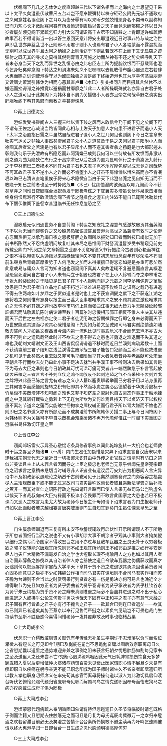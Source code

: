 <!-- { "loadSidebar": true } -->
　　伏覩阁下几几之忠休休之度直超越三代以下诸名相而上之海内之士思望见丰采以卜太平久矣澄虽伏散曹尺五台斗岂不愿奉鞭弭特以株守硁硁妄附先元城不通政府之义何意姓名误点阁下之耳以为齿牙辱有闻以来昕夕兢兢惟愳身名不类毋以副称知巳而力短心长才微助寡间甞有所发愤思剖衷扃以告之天子而竟未酬郁郁之怀以日为岁者屡矣顷见阁下累疏乞归力引大义可谓识高千古苐不知旒黈之上肯即遂许如疏傅故事否若不得请尚当一出以答主恩回天意计将安出耶澄观近日时事非特与哉之治世异即乱世亦异葢乱世不正则邪不用君子则小人也焉有君子小人各韫蒙而不露混扰而无别可以成世界乎且太阿之柄操之上则治窃于下则乱若既不在上而下又无显窃之迹弹射之既无其的寻求之莫得其倪则膏肓无可施之功而丛神有不还之势矣嗟呼乱天下者未必身当天下之乱而异世之乱恒必由之此忠臣志士所为扼腕饮恨而不忍载胥也澄今乞身归矣仰念阁下特达之知涓涘未効义不忍嘿嘿以去辄敢僣布腹心自通左右若肆大惠而赐之训词使澄得守以为邱园独善之资是阁下终始造澄也其为厚幸何髙百朋澄又读唐史萧嵩引韩休为相而心恶其直卢■〈木巳〉引关播同升而目摄其言然休不以嫌逼而挫谔谔之锋播竟以避祸而甘靡靡之节此二人者所操既殊就名亦异自古君子处小人之道可见于此矣阁下为韩休自不屑为关播彼小人者亦且奈之何哉草野之谈实出肝胆唯阁下矜其愚戆而惠教之幸甚澄悚息 

　　○再上归德沈公 

　　澄结发受书甞闻古人三握三吐以贵下贱之风而未敢信今乃于阁下见之矣阁下可不谓有王佐之心哉设当路皆同此心相与上佐天子加意人才何患不进君子而退小人天下太平之治直指日需之耳虽然自哉进君子退小人之世几何见也则阁下今日之含章未吐实气运关之非独人事然矣澄闻君子处小人之道莫备于易之夬冈以君子阳附小人而徐图其后者爻之若濡是也有以君子显斥小人而不避其害者彖之扬庭是也大都形迹未彰则我何乐于先泄故有所隐忍而非阿猜嫌巳成则我何可以坐待故有所发愤而非激从前之道为曲为隐狄仁杰行之于昌宗辈巳从后之道为直为显韩休行之于萧嵩张九龄行之于李林甫巳二者掺术不同其为君子石也夫君子岂不乐浑厚包容以成无竞之风哉势不可耳故君子虽不逆小人之诈而必不肯堕小人之奸虽不屑悻悻以博名高而亦不肯冺冺以晦巳志清议直笔虽俟于将来心术隐微自当白于天下此澄刍荛之见自知无当而不敢隐于知巳之前者也至于时势阽危■〈木巳〉忧纬恤澄向欲沥胆以叩九阍而今不获矣草莽之间惟日夜瞻瞩台垣祝黄发于罔极隆栋之下庇翼实多澄虽长伏林泉歌击壤而终身何恨焉濒行不敢渎请念阁下折节之隆推食之渥五内注溢不能自巳辄斋沐勒状代布下悃伏惟阁下鉴詧幸甚澄临书无任悚息惶恐之至 

　　○三上归德沈公 

　　澄窽启无似罔通世务不自意荷阁下特达之知宠礼之渥意气感激故屡贡其刍荛阁下不以为无当而谬奖许之又殷殷恳恳密语诹咨且誉澄为高世之品冀澄有救时之论澄心恧面热惧无以承乃竭日夜之思极肝胆之致图所以报効知巳者而黔技巳竭似无加于前书所陈然又不忍终虚明问故复吐其未尽之愚惟阁下财詧焉澄髫岁受书稍窥见前史所载公卿门?代阅之荣文章翰墨之业都不关意唯德义节行振绝今古者则心艳而神往之恨不得执鞭弭以从通籍以来虽碌碌辕驹矢不变其初志居恒念百年有尽荣名不朽眼前朱毂身后青蝇富厚贵势于人何毛发之加而未得攘攘巳得恋恋如是是亦重可悲矣然此意栽易与庸众人言可为知者道也窃窥阁下真其人矣故澄辄不复避忌而直言其概澄皇恐皇死澄闻自古君子小人未有两立于朝者也故君子在上小人紾臂而夺之李林甫之于张九龄裴延龄之于陆贽是巳君子在下小人扼吭而排之元载之间李泌韩侂冑之窜赵汝愚是巳为君子者自立品地自成不朽岂非以难进易退不俟终日之识高之哉乃有进退不得去住两难如叶梦鼎之于贾似道者是时也上之不获宣调夑之猷下之不获遂江湖之志将若之何则惟有忘身以报主而巳葢大臣事君唯求其义之安不顾其迹之激也唯求其心之无愧不必其嫌之避也故李林甫巧伺上意而张曲江事无细大皆力争无隐裴延龄邪謟媚君而陆敬舆讥陈时病论谏至数十百篇尔时忠佞相形邪正相反不惟人主决其从违而天下后世之左右袒亦定使二君子者徒泥用晦之智期微罪之行即乞身未必得而天下万世安能遗其迹而尽谅其心哉惟是阁下先忧如范希文至诚如司马君实谢绝馈遗如陆敬舆咨问人才如吕文穆葢当今海内第一流也比见时事乖危义不合而乞去岂不亦古大臣不可则止之遗风哉然此时非不欲去之患不得去之患也非勇退之难退而不失其道之难也我朝刘文靖谢文正及王山西皆侃侃谔谔退不移时而近日兰溪则病疏累数十上而不获请岂前三君子结知之浅兰溪得主废罙哉三君子能苦口犯颜而兰溪不能也故进退之机可见于此矣然大臣去就又非可毛举细琐当举其大者急者昔孙莘老吕献可处宋治平朝言不行而欲去矣乃曰此小事不足决去就当共争濮王事不听则决去后果如其言是不为苟去大臣之凖则也今日朝政其可忧可涕可痛可哭者非一端然孰急于补言官起放废罢采榷之三者言官不补则立仗之鸣不闻放废不起则连茹之气不奋采榷不罢则弄戈之衅将兴此虽巳陈之言尤有难忘之义小人藉以塞责聊畧举而巳穷君子用以洁身虽再三其何害幸而感悟则旋转之积有归即其不然而冰炭之势必远德望着于华夷芳懿标于竹帛讵不美哉澄非不知叩阍之难也又非不知侪辈之掣肘也自古豪杰作事正于触地挂阂之中见其斩钉截铁之勇若上下无迕为所欲为又何难焉且持天下以贞济天下以权权虽不离名节道义之藩而实能破世俗拘挛之障权辅正而行君子所以冐大嫌而不恤也否则即巳之名节道义亦有所顾忌而不成矣澄前书所陈韩休关播二事正与今日同符阁下为韩休则不为关播可不早自决哉机会难乘居诸不再万代瞻仰惟兹一时阁下实重图之澄临书曷任激切汗皇之至 

　　○上晋江李公 

　　窃闻郊坛雷火示异圣心儆惕诏条具修省事例以闻此乾坤旋转一大机会也老师救时干运之畧旦夕施诸■〈宀禹〉内门生曷任加额惟是灾异下诏求直言自汉唐宋以来逮我祖宗朝无代无之至近日一切报罢未识其由中外传之史官载之谓清时有防口之禁似非美谈且主上从未罪言者因而导之上臣之极忠也老师岂无意乎尝闻先皇帝宪宗即位之诏求言之意稍未恳切当时辅导非人识者业有遗议后万安刘吉为相恶闻人言灾异诏中不及朝政邹汝愚疏论之炳烈千古前辙可见于此矣然则塞謇谔之门务容容之福岂尽人主瑱规哉臣下或不能无过耳故司马君实最称敦焉长者彼且乘新法驿骚之后补救之筴非一而其对宣仁之诏陈行政之先曰请开言路而巳使人言果无益司马公岂钓虚名以悞天下者哉叔向曰大臣持禄而不极谏小臣畏罪而不敢言此国家之大患也若巳不极谏而又恶人之敢言为患尤大故为老师今日报主计毋如请下诏求言者为门生报老师计毋如以此画献者若夫越俎妄言唐突威重则门生自知其罪矣门生曷任悚息皇恐之至 

　　○再上晋江李公 

　　门生屡承师训退而三复有所未安不欲蓄疑辄敢再启伏惟开示所谓观人不于所勉于所忽者固细行当矜之说也不又有小事胡涂大事不胡涂者乎观其小事则大者掩矣傥以细行之偶亏而令国家不得收宏巨之用不亦过与且敝车瓦器之王良无补于汉穷奢极欲之郭子仪转能兴唐观其所忽则郭不如王观其所勉则王不如郭由是推之细行亦安足尽人也夫广大精微不漏毫发自治之学也舍短取长瑕不掩瑜用人之方也如以其用人者自治固非醇备之修傥以其自治者律人亦岂器使之道且令敝车瓦器之伪儒获收而真才反诎则何以恢远畧撑宇宙哉大学平天下章其于贤不贤之进退欲其勇决固也苐贤者同心固多而意见之戾亦不少如韩魏公作相而司马君实在谏垣则不合司马君实作相而苏子瞻为台谏则不合当此之时赏罚果行则贤者必有一伤是勇决亦何可易言也晚近全才难得取节为先且如方正者为贤乎委曲者为贤乎謇谔者为贤乎承谀者为贤乎杜钦谷永为贤乎朱云梅福为贤乎贤不贤之辨未真则进退之际必不当虽其进退之时不出于私心而进退之人或拂乎公论又何贵乎勇决也哉天下固有中正和平之君子亦有意气未融之君子固有百行皆备之君子亦有行不掩言之君子一一欲其合巳则迕巳者退矣一一欲其似巳则异巳者退矣其势至蔡京以奉行见售而严挺之以素负气见疏岂不可畏也哉门生每读书至斯不胜疑惑今喜得间惟老师一发其覆非敢及时事也临楮战栗 

　　○上大司成李公 

　　伏念职一介樗散滥厕贤关糜饩有年传经无补虽生平期许不忍濩落以负时而名位卑微未有短长之可见即今?期巳及樾庇在前岂不思黾勉奋庸以图后效奈职离母日久定省愆期曩以道里之遥势难迎养兼之事例之阻未获言归朝夕忧思肺肠如割每见家书之至及送里人之还未尝不亡?鬼断心煎涕流呜咽因此元气日耗脾胃损伤饮食无多梦寐乖错入夏以后更增怔忡火痰诸症药饵百投未见衰止医家谓职心情不展旦夕未易有瘳即职自以疾痛在躬呼亲更不能巳职念阳城为国子师时诸生久不省亲者即亟遣归所以教人孝也职身叨师席义在率先苟其恋官而离母将操何道以淑人为此激切具启仰渎台听伏乞俯怜允赐代题归省庶职母见职而解颜乌鸟之情克遂职因奉母而怡志狗马之病亦痊感戴生成母子俱为罔极 

　　○再上大司成李公 

　　澄顷蒙恩代题病疏未奉明旨固知催请有待但愳迤逦日久圣节将临彼时请乞既格于例而注籍又且愆期去住触籓无之而可且是月复为母氏诞辰尚冀徼万一之幸归奉卮酒之欢若留滞目前必无及矣澄之苦情计台台素所怜悯敢不避尘渎再为吁鸣乞速赐催请以终大惠澄早归一日即台台一日生成之恩也感颂明德高厚何穷 

　　○三上大司成李公 

